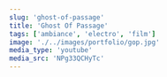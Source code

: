 ```yaml
---
slug: 'ghost-of-passage'
title: 'Ghost Of Passage'
tags: ['ambiance', 'electro', 'film']
image: './../images/portfolio/gop.jpg'
media_type: 'youtube'
media_src: 'NPg33QCHyTc'
---
```

